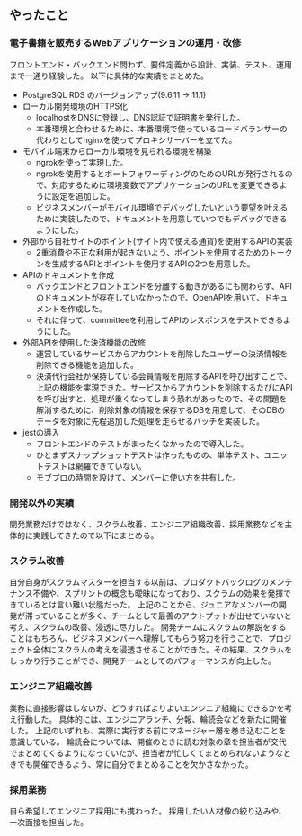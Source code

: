 
## やったこと

### 電子書籍を販売するWebアプリケーションの運用・改修

フロントエンド・バックエンド問わず、要件定義から設計、実装、テスト、運用まで一通り経験した。
以下に具体的な実績をまとめた。

- PostgreSQL RDS のバージョンアップ(9.6.11 -> 11.1)
- ローカル開発環境のHTTPS化
  - localhostをDNSに登録し、DNS認証で証明書を発行した。
  - 本番環境と合わせるために、本番環境で使っているロードバランサーの代わりとしてnginxを使ってプロキシサーバーを立てた。
- モバイル端末からローカル環境を見られる環境を構築
  - ngrokを使って実現した。
  - ngrokを使用するとポートフォワーディングのためのURLが発行されるので、対応するために環境変数でアプリケーションのURLを変更できるように設定を追加した。
  - ビジネスメンバーがモバイル環境でデバッグしたいという要望を叶えるために実装したので、ドキュメントを用意していつでもデバッグできるようにした。
- 外部から自社サイトのポイント(サイト内で使える通貨)を使用するAPIの実装
  - 2重消費や不正な利用が起きないよう、ポイントを使用するためのトークンを生成するAPIとポイントを使用するAPIの2つを用意した。
- APIのドキュメントを作成
  - バックエンドとフロントエンドを分離する動きがあるにも関わらず、APIのドキュメントが存在していなかったので、OpenAPIを用いて、ドキュメントを作成した。
  - それに伴って、committeeを利用してAPIのレスポンスをテストできるようにした。
- 外部APIを使用した決済機能の改修
  - 運営しているサービスからアカウントを削除したユーザーの決済情報を削除できる機能を追加した。
  - 決済代行会社が保持している会員情報を削除するAPIを呼び出すことで、上記の機能を実現できた。サービスからアカウントを削除するたびにAPIを呼び出すと、処理が重くなってしまう恐れがあったので、その問題を解消するために、削除対象の情報を保存するDBを用意して、そのDBのデータを対象に先程追加した処理を走らせるバッチを実装した。
- jestの導入
  - フロントエンドのテストがまったくなかったので導入した。
  - ひとまずスナップショットテストは作ったものの、単体テスト、ユニットテストは網羅できていない。
  - モブプロの時間を設けて、メンバーに使い方を共有した。
  
### 開発以外の実績
開発業務だけではなく、スクラム改善、エンジニア組織改善、採用業務などを主体的に実践してきたので以下にまとめる。

### スクラム改善
自分自身がスクラムマスターを担当する以前は、プロダクトバックログのメンテナンス不備や、スプリントの概念も曖昧になっており、スクラムの効果を発揮できているとは言い難い状態だった。
上記のことから、ジュニアなメンバーの開発が滞っていることが多く、チームとして最善のアウトプットが出せていないと考え、スクラムの改善、浸透に尽力した。
開発チームにスクラムの解説をすることはもちろん、ビジネスメンバーへ理解してもらう努力を行うことで、プロジェクト全体にスクラムの考えを浸透させることができた。その結果、スクラムをしっかり行うことができ、開発チームとしてのパフォーマンスが向上した。

### エンジニア組織改善
業務に直接影響はしないが、どうすればよりよいエンジニア組織にできるかを考え行動した。
具体的には、エンジニアランチ、分報、輪読会などを新たに開催した。
上記のいずれも、実際に実行する前にマネージャー層を巻き込むことを意識している。
輪読会については、開催のときに読む対象の章を担当者が交代でまとめてくるようになっていたが、担当者が忙しくてまとめられないようなときでも開催できるよう、常に自分でまとめることを欠かさなかった。

### 採用業務
自ら希望してエンジニア採用にも携わった。
採用したい人材像の絞り込みや、一次面接を担当した。
